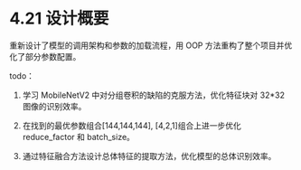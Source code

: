 # 4.21 设计概要

重新设计了模型的调用架构和参数的加载流程，用 OOP 方法重构了整个项目并优化了部分参数配置。

todo：

1. 学习 MobileNetV2 中对分组卷积的缺陷的克服方法，优化特征块对 32\*32 图像的识别效率。

2. 在找到的最优参数组合[144,144,144], [4,2,1]组合上进一步优化 reduce_factor 和 batch_size。

3. 通过特征融合方法设计总体特征的提取方法，优化模型的总体识别效率。
